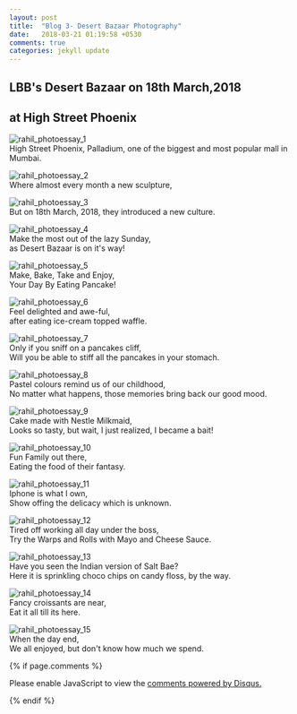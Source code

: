 ```yaml
---
layout: post
title:  "Blog 3- Desert Bazaar Photography"
date:   2018-03-21 01:19:58 +0530
comments: true
categories: jekyll update
---
```

##  **LBB's Desert Bazaar on 18th March,2018** <br/>
##  at High Street Phoenix <br/>


![rahil_photoessay_1](https://user-images.githubusercontent.com/36603621/37678499-46549074-2ca4-11e8-92c1-6b50e216fe87.JPG)
<br/> High Street Phoenix, Palladium, one of the biggest and most popular mall in Mumbai.

![rahil_photoessay_2](https://user-images.githubusercontent.com/36603621/37679818-19f0eb3c-2ca8-11e8-910c-8bc7045229aa.JPG)
<br/> Where almost every month a new sculpture,

![rahil_photoessay_3](https://user-images.githubusercontent.com/36603621/37679445-f1ac39de-2ca6-11e8-9428-2075f8ecdce2.JPG)
<br/> But on 18th March, 2018, they introduced a new culture.

![rahil_photoessay_4](https://user-images.githubusercontent.com/36603621/37679949-78742c64-2ca8-11e8-93e9-3ea2a01724ec.jpg)
<br/> Make the most out of the lazy Sunday,<br/>
as Desert Bazaar is on it's way!

![rahil_photoessay_5](https://user-images.githubusercontent.com/36603621/37679953-7ac6f9e2-2ca8-11e8-950b-e47e397595d4.JPG)
<br/> Make, Bake, Take and Enjoy,<br/>
 Your Day By Eating Pancake!

![rahil_photoessay_6](https://user-images.githubusercontent.com/36603621/37680040-be661264-2ca8-11e8-9d68-028043847cb5.JPG)
<br/> Feel delighted and awe-ful, <br/>
after eating ice-cream topped waffle.

![rahil_photoessay_7](https://user-images.githubusercontent.com/36603621/37680044-c093018c-2ca8-11e8-8555-741c86eccc6c.JPG)
<br/> Only if you sniff on a pancakes cliff, <br/>
Will you be able to stiff all the pancakes in your stomach.

![rahil_photoessay_8](https://user-images.githubusercontent.com/36603621/37680146-0ae6122e-2ca9-11e8-9335-66a1fe954f93.JPG)
<br/> Pastel colours remind us of our childhood, <br/>
No matter what happens, those memories bring back our good mood.

![rahil_photoessay_9](https://user-images.githubusercontent.com/36603621/37680156-107a4d5e-2ca9-11e8-93c4-c499da62bc45.JPG)
<br/> Cake made with Nestle Milkmaid, <br/>
Looks so tasty, but wait, I just realized, I became a bait!

![rahil_photoessay_10](https://user-images.githubusercontent.com/36603621/37680211-3b6252c8-2ca9-11e8-9cff-7bc6aa721aee.JPG)
<br/>Fun Family out there, <br/>
Eating the food of their fantasy.

![rahil_photoessay_11](https://user-images.githubusercontent.com/36603621/37680216-3ee29200-2ca9-11e8-85c0-fa3d021b75d4.JPG)
<br/> Iphone is what I own, <br/>
Show offing the delicacy which is unknown.

![rahil_photoessay_12](https://user-images.githubusercontent.com/36603621/37680282-701694c0-2ca9-11e8-8f6c-29dddf2045f9.JPG)
<br/> Tired off working all day under the boss, <br/>
Try the Warps and Rolls with Mayo and Cheese Sauce.

![rahil_photoessay_13](https://user-images.githubusercontent.com/36603621/37680290-736e4faa-2ca9-11e8-9d99-4cf7deddfa9b.JPG)
<br/> Have you seen the Indian version of Salt Bae? <br/>
Here it is sprinkling choco chips on candy floss, by the way.

![rahil_photoessay_14](https://user-images.githubusercontent.com/36603621/37680359-a90520da-2ca9-11e8-88d8-23f12eeca08a.JPG)
<br/> Fancy croissants are near, <br/>
Eat it all till its here.

![rahil_photoessay_15](https://user-images.githubusercontent.com/36603621/37680365-ac1452a0-2ca9-11e8-9342-9918c4369862.JPG)
<br/> When the day end, <br/>
We all enjoyed, but don't know how much we spend.


{% if page.comments %}
<div id="disqus_thread"></div>
<script>

/**
*  RECOMMENDED CONFIGURATION VARIABLES: EDIT AND UNCOMMENT THE SECTION BELOW TO INSERT DYNAMIC VALUES FROM YOUR PLATFORM OR CMS.
*  LEARN WHY DEFINING THESE VARIABLES IS IMPORTANT: https://disqus.com/admin/universalcode/#configuration-variables*/
/*
var disqus_config = function () {
this.page.url = PAGE_URL;  // Replace PAGE_URL with your page's canonical URL variable
this.page.identifier = PAGE_IDENTIFIER; // Replace PAGE_IDENTIFIER with your page's unique identifier variable
};
*/
(function() { // DON'T EDIT BELOW THIS LINE
var d = document, s = d.createElement('script');
s.src = 'https://hil01-github-io.disqus.com/embed.js';
s.setAttribute('data-timestamp', +new Date());
(d.head || d.body).appendChild(s);
})();
</script>
<noscript>Please enable JavaScript to view the <a href="https://disqus.com/?ref_noscript">comments powered by Disqus.</a></noscript>

{% endif %}
